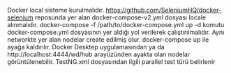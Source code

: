 Docker local sisteme kurulmalıdır.
https://github.com/SeleniumHQ/docker-selenium reposunda yer alan docker-compose-v2.yml dosyası locale alınmalıdır.
docker-compose -f /path/to/docker-compose.yml up -d komutu docker-compose.yml dosyasının yer aldığı yol verilerek çalıştırılmalıdır.
Aynı networkte yer alan nodelar create edilmiş olur. 
docker-compose up ile ayağa kaldırılır.
Docker Desktep uygulamasından ya da http://localhost:4444/wd/hub arayüzünden ayakta olan nodelar görüntülenebilir.
TestNG.xml dosyasından ilgili parallel test türü belirlenir
